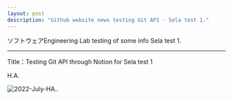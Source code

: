```yaml
---
layout: post
description: "Github website news testing Git API - Sela test 1."
---
```


ソフトウェアEngineering Lab testing of some info Sela test 1.

---

Title：Testing Git API through Notion for Sela test 1

H.A.

![2022-July-HA..](/assets/album/20220705/sela-test1.jpg)
